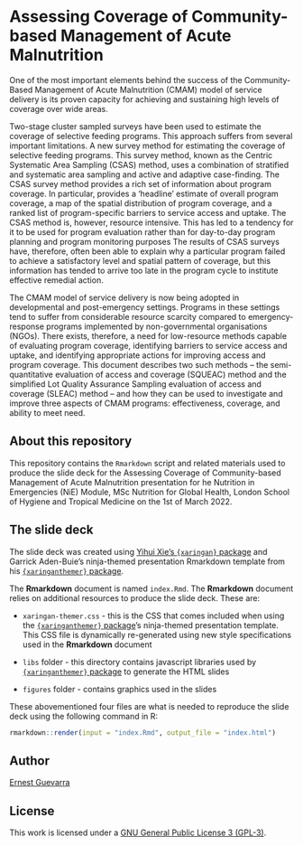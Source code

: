 
<!-- README.md is generated from README.Rmd. Please edit that file -->

# Assessing Coverage of Community-based Management of Acute Malnutrition

<!-- badges: start -->
<!-- badges: end -->

One of the most important elements behind the success of the
Community-Based Management of Acute Malnutrition (CMAM) model of service
delivery is its proven capacity for achieving and sustaining high levels
of coverage over wide areas.

Two-stage cluster sampled surveys have been used to estimate the
coverage of selective feeding programs. This approach suffers from
several important limitations. A new survey method for estimating the
coverage of selective feeding programs. This survey method, known as the
Centric Systematic Area Sampling (CSAS) method, uses a combination of
stratified and systematic area sampling and active and adaptive
case-finding. The CSAS survey method provides a rich set of information
about program coverage. In particular, provides a ‘headline’ estimate of
overall program coverage, a map of the spatial distribution of program
coverage, and a ranked list of program-specific barriers to service
access and uptake. The CSAS method is, however, resource intensive. This
has led to a tendency for it to be used for program evaluation rather
than for day-to-day program planning and program monitoring purposes The
results of CSAS surveys have, therefore, often been able to explain why
a particular program failed to achieve a satisfactory level and spatial
pattern of coverage, but this information has tended to arrive too late
in the program cycle to institute effective remedial action.

The CMAM model of service delivery is now being adopted in developmental
and post-emergency settings. Programs in these settings tend to suffer
from considerable resource scarcity compared to emergency-response
programs implemented by non-governmental organisations (NGOs). There
exists, therefore, a need for low-resource methods capable of evaluating
program coverage, identifying barriers to service access and uptake, and
identifying appropriate actions for improving access and program
coverage. This document describes two such methods – the
semi-quantitative evaluation of access and coverage (SQUEAC) method and
the simplified Lot Quality Assurance Sampling evaluation of access and
coverage (SLEAC) method – and how they can be used to investigate and
improve three aspects of CMAM programs: effectiveness, coverage, and
ability to meet need.

## About this repository

This repository contains the `Rmarkdown` script and related materials
used to produce the slide deck for the Assessing Coverage of
Community-based Management of Acute Malnutrition presentation for he
Nutrition in Emergencies (NiE) Module, MSc Nutrition for Global Health,
London School of Hygiene and Tropical Medicine on the 1st of March 2022.

## The slide deck

The slide deck was created using [Yihui Xie’s `{xaringan}`
package](https://github.com/yihui/xaringan) and Garrick Aden-Buie’s
ninja-themed presentation Rmarkdown template from his
[`{xaringanthemer}`
package](https://github.com/gadenbuie/xaringanthemer).

The **Rmarkdown** document is named `index.Rmd`. The **Rmarkdown**
document relies on additional resources to produce the slide deck. These
are:

-   `xaringan-themer.css` - this is the CSS that comes included when
    using the [`{xaringanthemer}`
    package](https://github.com/gadenbuie/xaringanthemer)’s ninja-themed
    presentation template. This CSS file is dynamically re-generated
    using new style specifications used in the **Rmarkdown** document

-   `libs` folder - this directory contains javascript libraries used by
    [`{xaringanthemer}`
    package](https://github.com/gadenbuie/xaringanthemer) to generate
    the HTML slides

-   `figures` folder - contains graphics used in the slides

These abovementioned four files are what is needed to reproduce the
slide deck using the following command in R:

``` r
rmarkdown::render(input = "index.Rmd", output_file = "index.html")
```

## Author

[Ernest Guevarra](https://ernest.guevarra.io)

## License

This work is licensed under a [GNU General Public License 3
(GPL-3)](https://github.com/ernestguevarra/coverageCMAM/blob/master/LICENSE.md).
